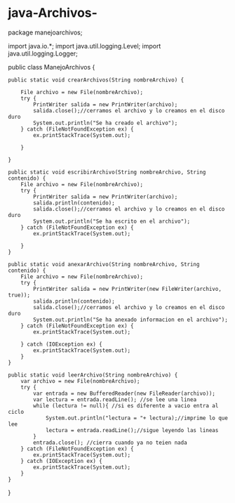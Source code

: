 # java-Archivos-

package manejoarchivos;

import java.io.*;
import java.util.logging.Level;
import java.util.logging.Logger;

public class ManejoArchivos {

    public static void crearArchivos(String nombreArchivo) {

        File archivo = new File(nombreArchivo);
        try {
            PrintWriter salida = new PrintWriter(archivo);
            salida.close();//cerramos el archivo y lo creamos en el disco duro
            System.out.println("Se ha creado el archivo");
        } catch (FileNotFoundException ex) {
            ex.printStackTrace(System.out);

        }

    }

    public static void escribirArchivo(String nombreArchivo, String contenido) {
        File archivo = new File(nombreArchivo);
        try {
            PrintWriter salida = new PrintWriter(archivo);
            salida.println(contenido);
            salida.close();//cerramos el archivo y lo creamos en el disco duro
            System.out.println("Se ha escrito en el archivo");
        } catch (FileNotFoundException ex) {
            ex.printStackTrace(System.out);

        }
    }

    public static void anexarArchivo(String nombreArchivo, String contenido) {
        File archivo = new File(nombreArchivo);
        try {
            PrintWriter salida = new PrintWriter(new FileWriter(archivo, true));
            salida.println(contenido);
            salida.close();//cerramos el archivo y lo creamos en el disco duro
            System.out.println("Se ha anexado informacion en el archivo");
        } catch (FileNotFoundException ex) {
            ex.printStackTrace(System.out);

        } catch (IOException ex) {
            ex.printStackTrace(System.out);
        }
    }

    public static void leerArchivo(String nombreArchivo) {
        var archivo = new File(nombreArchivo);
        try {
            var entrada = new BufferedReader(new FileReader(archivo));
            var lectura = entrada.readLine(); //se lee una linea
            while (lectura != null){ //si es diferente a vacio entra al ciclo
                System.out.println("lectura = "+ lectura);//imprime lo que lee
                lectura = entrada.readLine();//sigue leyendo las lineas
            }
            entrada.close(); //cierra cuando ya no teien nada 
        } catch (FileNotFoundException ex) {
            ex.printStackTrace(System.out);
        } catch (IOException ex) {
            ex.printStackTrace(System.out);
        }
    }

}
